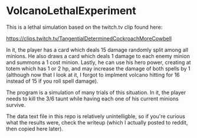 # VolcanoLethalExperiment
This is a lethal simulation based on the twitch.tv clip found here:

https://clips.twitch.tv/TangentialDeterminedCockroachMoreCowbell

In it, the player has a card which deals 15 damage randomly split among all minions.  He also draws a card which deals 1 damage to each enemy minion and summons a 1 cost minion.  Lastly, he can use his hero power, creating at totem which has 1 or 2 hp, and may increase the damage of both spells by 1 (although now that I look at it, I forgot to implment volcano hitting for 16 instead of 15 if you roll spell damage).

The program is a simulation of many trials of this situation.  In it, the player needs to kill the 3/6 taunt while having each one of his current minions survive.

The data text file in this repo is relatively unintelligble, so if you're curious what the results were, check the writeup (which I actually posted to reddit, then copied here later).

